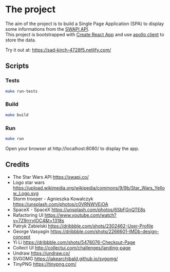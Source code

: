# The project

The aim of the project is to build a Single Page Application (SPA) to display some informations from the [SWAPI API](https://swapi.co/).  
This project is bootstrapped with [Create React App](https://github.com/facebook/create-react-app) and use [apollo client](https://www.apollographql.com/docs/react/) to store the data.

Try it out at: https://sad-kirch-4728f5.netlify.com/

## Scripts

### Tests

```sh
make run-tests
```

### Build

```sh
make build
```

### Run

```sh
make run
```

Open your browser at http://localhost:8080/ to display the app.

## Credits

- The Star Wars API https://swapi.co/
- Logo star wars https://upload.wikimedia.org/wikipedia/commons/9/9b/Star_Wars_Yellow_Logo.svg
- Storm trooper - Agnieszka Kowalczyk https://unsplash.com/photos/c0VRNWVEjOA
- SpaceX - SpaceX https://unsplash.com/photos/6SbFGnQTE8s
- Rafactoring UI https://www.youtube.com/watch?v=7Z9rrryIOC4&t=1318s
- Patryk Zabielski https://dribbble.com/shots/2302462-User-Profile
- George Vasyagin https://dribbble.com/shots/2266601-IMDb-design-concept
- Yi Li https://dribbble.com/shots/5476076-Checkout-Page
- Collect UI http://collectui.com/challenges/landing-page
- Undraw https://undraw.co/
- SVGOMG https://jakearchibald.github.io/svgomg/
- TinyPNG https://tinypng.com/
